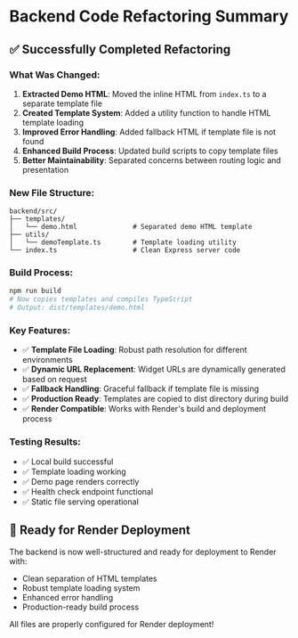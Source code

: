 # Backend Code Refactoring Summary

## ✅ Successfully Completed Refactoring

### What Was Changed:
1. **Extracted Demo HTML**: Moved the inline HTML from `index.ts` to a separate template file
2. **Created Template System**: Added a utility function to handle HTML template loading
3. **Improved Error Handling**: Added fallback HTML if template file is not found
4. **Enhanced Build Process**: Updated build scripts to copy template files
5. **Better Maintainability**: Separated concerns between routing logic and presentation

### New File Structure:
```
backend/src/
├── templates/
│   └── demo.html              # Separated demo HTML template
├── utils/
│   └── demoTemplate.ts        # Template loading utility
└── index.ts                   # Clean Express server code
```

### Build Process:
```bash
npm run build
# Now copies templates and compiles TypeScript
# Output: dist/templates/demo.html
```

### Key Features:
- ✅ **Template File Loading**: Robust path resolution for different environments
- ✅ **Dynamic URL Replacement**: Widget URLs are dynamically generated based on request
- ✅ **Fallback Handling**: Graceful fallback if template file is missing
- ✅ **Production Ready**: Templates are copied to dist directory during build
- ✅ **Render Compatible**: Works with Render's build and deployment process

### Testing Results:
- ✅ Local build successful
- ✅ Template loading working
- ✅ Demo page renders correctly
- ✅ Health check endpoint functional
- ✅ Static file serving operational

## 🚀 Ready for Render Deployment

The backend is now well-structured and ready for deployment to Render with:
- Clean separation of HTML templates
- Robust template loading system
- Enhanced error handling
- Production-ready build process

All files are properly configured for Render deployment!
